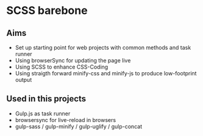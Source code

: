 # SCSS barebone

## Aims

- Set up starting point for web projects with common methods and task runner
- Using browserSync for updating the page live
- Using SCSS to enhance CSS-Coding
- Using straigth forward minify-css and minify-js to produce low-footprint output

## Used in this projects

- Gulp.js as task runner
- browsersync for live-reload in browsers
- gulp-sass / gulp-minify / gulp-uglify / gulp-concat
